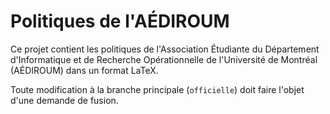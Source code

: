 # Politiques de l'AÉDIROUM

Ce projet contient les politiques de l'Association Étudiante du Département d'Informatique et de Recherche Opérationnelle de l'Université de Montréal (AÉDIROUM) dans un format LaTeX.

Toute modification à la branche principale (`officielle`) doit faire l'objet d'une demande de fusion.
